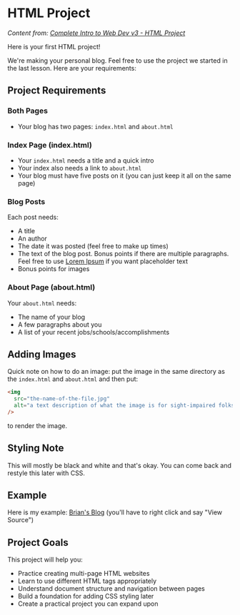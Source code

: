 # HTML Project

_Content from: [Complete Intro to Web Dev v3 - HTML Project](https://btholt.github.io/complete-intro-to-web-dev-v3/lessons/html/html-project)_

Here is your first HTML project!

We're making your personal blog. Feel free to use the project we started in the last lesson. Here are your requirements:

## Project Requirements

### Both Pages

- Your blog has two pages: `index.html` and `about.html`

### Index Page (index.html)

- Your `index.html` needs a title and a quick intro
- Your index also needs a link to `about.html`
- Your blog must have five posts on it (you can just keep it all on the same page)

### Blog Posts

Each post needs:

- A title
- An author
- The date it was posted (feel free to make up times)
- The text of the blog post. Bonus points if there are multiple paragraphs. Feel free to use [Lorem Ipsum](https://loremipsum.io/) if you want placeholder text
- Bonus points for images

### About Page (about.html)

Your `about.html` needs:

- The name of your blog
- A few paragraphs about you
- A list of your recent jobs/schools/accomplishments

## Adding Images

Quick note on how to do an image: put the image in the same directory as the `index.html` and `about.html` and then put:

```html
<img
  src="the-name-of-the-file.jpg"
  alt="a text description of what the image is for sight-impaired folks"
/>
```

to render the image.

## Styling Note

This will mostly be black and white and that's okay. You can come back and restyle this later with CSS.

## Example

Here is my example: [Brian's Blog](https://btholt.github.io/complete-intro-to-web-dev-v3/project-files/blog/index.html) (you'll have to right click and say "View Source")

## Project Goals

This project will help you:

- Practice creating multi-page HTML websites
- Learn to use different HTML tags appropriately
- Understand document structure and navigation between pages
- Build a foundation for adding CSS styling later
- Create a practical project you can expand upon
